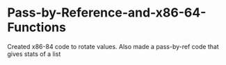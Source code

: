 # Pass-by-Reference-and-x86-64-Functions
Created x86-84 code to rotate values. Also made a pass-by-ref code that gives stats of a list

